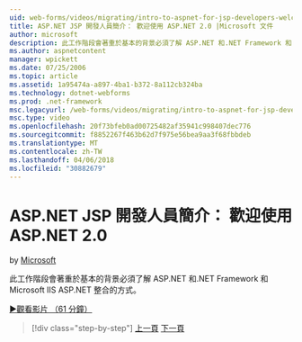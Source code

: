 ```yaml
---
uid: web-forms/videos/migrating/intro-to-aspnet-for-jsp-developers-welcome-to-aspnet-20
title: ASP.NET JSP 開發人員簡介： 歡迎使用 ASP.NET 2.0 |Microsoft 文件
author: microsoft
description: 此工作階段會著重於基本的背景必須了解 ASP.NET 和.NET Framework 和 Microsoft IIS ASP.NET 整合的方式。
ms.author: aspnetcontent
manager: wpickett
ms.date: 07/25/2006
ms.topic: article
ms.assetid: 1a95474a-a897-4ba1-b372-8a112cb324ba
ms.technology: dotnet-webforms
ms.prod: .net-framework
msc.legacyurl: /web-forms/videos/migrating/intro-to-aspnet-for-jsp-developers-welcome-to-aspnet-20
msc.type: video
ms.openlocfilehash: 20f73bfeb0ad00725482af35941c998407dec776
ms.sourcegitcommit: f8852267f463b62d7f975e56bea9aa3f68fbbdeb
ms.translationtype: MT
ms.contentlocale: zh-TW
ms.lasthandoff: 04/06/2018
ms.locfileid: "30882679"
---
```

<a name="intro-to-aspnet-for-jsp-developers-welcome-to-aspnet-20"></a>ASP.NET JSP 開發人員簡介： 歡迎使用 ASP.NET 2.0
====================
by [Microsoft](https://github.com/microsoft)

此工作階段會著重於基本的背景必須了解 ASP.NET 和.NET Framework 和 Microsoft IIS ASP.NET 整合的方式。

[&#9654;觀看影片 （61 分鐘）](https://channel9.msdn.com/Blogs/ASP-NET-Site-Videos/intro-to-aspnet-for-jsp-developers-welcome-to-aspnet-20)

> [!div class="step-by-step"]
> [上一頁](migrating-from-classic-asp-to-aspnet.md)
> [下一頁](intro-to-aspnet-for-jsp-developers-building-applications.md)
